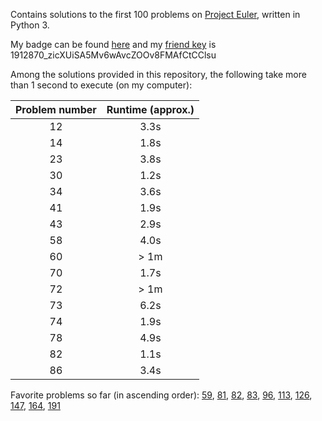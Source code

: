 Contains solutions to the first 100 problems on [Project
Euler](https://www.projecteuler.net), written in Python 3.

My badge can be found
[here](https://projecteuler.net/profile/dreipfundflachs.png) and my [friend
key](https://projecteuler.net/minimal=friends) is
1912870_zicXUiSA5Mv6wAvcZOOv8FMAfCtCClsu

Among the solutions provided in this repository, the following take more than 1
second to execute (on my computer):

| Problem number   | Runtime (approx.)   |
| :--------------: | :-----------------: |
| 12 | 3.3s |
| 14 | 1.8s |
| 23 | 3.8s |
| 30 | 1.2s |
| 34 | 3.6s |
| 41 | 1.9s | 
| 43 | 2.9s |
| 58 | 4.0s | 
| 60 | > 1m |
| 70 | 1.7s |
| 72 | > 1m |
| 73 | 6.2s |
| 74 | 1.9s |
| 78 | 4.9s |
| 82 | 1.1s |
| 86 | 3.4s |


Favorite problems so far (in ascending order): 
[59](https://projecteuler.net/problem=59),
[81](https://projecteuler.net/problem=81),
[82](https://projecteuler.net/problem=82),
[83](https://projecteuler.net/problem=83),
[96](https://projecteuler.net/problem=96),
[113](https://projecteuler.net/problem=113),
[126](https://projecteuler.net/problem=126),
[147](https://projecteuler.net/problem=147),
[164](https://projecteuler.net/problem=164),
[191](https://projecteuler.net/problem=191)
